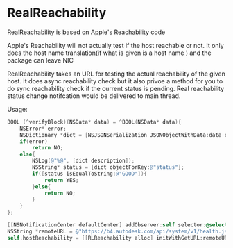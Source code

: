 RealReachability
================
RealReachability is based on Apple's Reachability code

Apple's Reachability will not actually test if the host reachable or not. 
It only does the host name translation(if what is given is a host name ) and the package can leave NIC

RealReachability takes an URL for testing the actual reachability of the given host. It does async reachability check but it also privoe a method for you to do sync reachability check if the current status is pending.
Real reachability status change notifcation would be delivered to main thread.

Usage:

```Objective-C
BOOL (^verifyBlock)(NSData* data) = ^BOOL(NSData* data){
    NSError* error;
    NSDictionary *dict = [NSJSONSerialization JSONObjectWithData:data options:(NSJSONReadingMutableContainers) error:&error];
    if(error)
        return NO;
    else{
        NSLog(@"%@", [dict description]);
        NSString* status = [dict objectForKey:@"status"];
        if([status isEqualToString:@"GOOD"]){
            return YES;
        }else{
            return NO;
        }
    }
};

[[NSNotificationCenter defaultCenter] addObserver:self selector:@selector(reachabilityChanged:) name:kInternetStatusChangedNotification object:nil];
NSString *remoteURL = @"https://b4.autodesk.com/api/system/v1/health.json?detailed=0";
self.hostReachability = [[RLReachability alloc] initWithGetURL:remoteURL VerificationHandler:verifyBlock];
```

